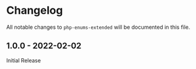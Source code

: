 # Changelog

All notable changes to `php-enums-extended` will be documented in this file.

## 1.0.0 - 2022-02-02

Initial Release
